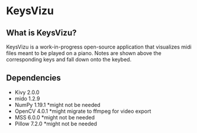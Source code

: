 # KeysVizu

## What is KeysVizu?

KeysVizu is a work-in-progress open-source application that visualizes midi files meant to be played on a piano. Notes are shown above the corresponding keys and fall down onto the keybed.

## Dependencies
- Kivy 2.0.0
- mido 1.2.9
- NumPy 1.19.1 *might not be needed
- OpenCV 4.0.1 *might migrate to ffmpeg for video export
- MSS 6.0.0 *might not be needed
- Pillow 7.2.0 *might not be needed

